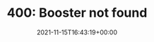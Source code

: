 ---
retweeted: false
source: <a href="https://mobile.twitter.com" rel="nofollow">Twitter Web App</a>
entities:
  user_mentions: []
  urls: []
  symbols: []
  media:
  - expanded_url: https://twitter.com/bascht/status/1460287306426949640/photo/1
    indices:
    - '23'
    - '46'
    url: https://t.co/kbY1xW359F
    media_url: http://pbs.twimg.com/media/FEP7jziWUAAyqv_.png
    id_str: '1460287296746442752'
    id: '1460287296746442752'
    media_url_https: https://pbs.twimg.com/media/FEP7jziWUAAyqv_.png
    sizes:
      medium:
        w: '815'
        h: '236'
        resize: fit
      large:
        w: '815'
        h: '236'
        resize: fit
      small:
        w: '680'
        h: '197'
        resize: fit
      thumb:
        w: '150'
        h: '150'
        resize: crop
    type: photo
    display_url: pic.twitter.com/kbY1xW359F
  hashtags: []
display_text_range:
- '0'
- '46'
favorite_count: '3'
id_str: '1460287306426949640'
truncated: false
retweet_count: '0'
id: '1460287306426949640'
possibly_sensitive: false
created_at: Mon Nov 15 16:43:19 +0000 2021
favorited: false
full_text: '400: Booster not found'
lang: en
extended_entities:
  media:
  - expanded_url: https://twitter.com/bascht/status/1460287306426949640/photo/1
    indices:
    - '23'
    - '46'
    url: https://t.co/kbY1xW359F
    media_url: http://pbs.twimg.com/media/FEP7jziWUAAyqv_.png
    id_str: '1460287296746442752'
    id: '1460287296746442752'
    media_url_https: https://pbs.twimg.com/media/FEP7jziWUAAyqv_.png
    sizes:
      medium:
        w: '815'
        h: '236'
        resize: fit
      large:
        w: '815'
        h: '236'
        resize: fit
      small:
        w: '680'
        h: '197'
        resize: fit
      thumb:
        w: '150'
        h: '150'
        resize: crop
    type: photo
    display_url: pic.twitter.com/kbY1xW359F
tags:
- pesos:twitter
date: '2021-11-15T16:43:19+00:00'
src: https://twitter.com/bascht/status/1460287306426949640
original_url: https://twitter.com/bascht/status/1460287306426949640
type: twitter_tweet
media_url: https://img.bascht.com/twitter/pbs.twimg.com/media/FEP7jziWUAAyqv_.png
text: '400: Booster not found'
title: '400: Booster not found'

---